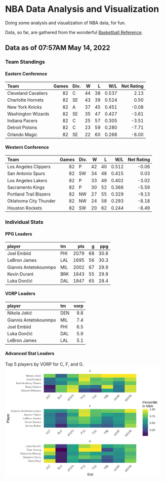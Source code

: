 # NBA Data Analysis and Visualization

Doing some analysis and visualization of NBA data, for fun.

Data, so far, are gathered from the wonderful [Basketball
Reference](https://www.basketball-reference.com/).

## Data as of 07:57AM May 14, 2022

### Team Standings

#### Eastern Conference

| Team                | Games | Div. |  W |  L |   W/L | Net Rating |
| :------------------ | ----: | :--- | -: | -: | ----: | ---------: |
| Cleveland Cavaliers |    82 | C    | 44 | 38 | 0.537 |       2.13 |
| Charlotte Hornets   |    82 | SE   | 43 | 39 | 0.524 |       0.50 |
| New York Knicks     |    82 | A    | 37 | 45 | 0.451 |     \-0.08 |
| Washington Wizards  |    82 | SE   | 35 | 47 | 0.427 |     \-3.61 |
| Indiana Pacers      |    82 | C    | 25 | 57 | 0.305 |     \-3.51 |
| Detroit Pistons     |    82 | C    | 23 | 59 | 0.280 |     \-7.71 |
| Orlando Magic       |    82 | SE   | 22 | 60 | 0.268 |     \-8.00 |

#### Western Conference

| Team                   | Games | Div. |  W |  L |   W/L | Net Rating |
| :--------------------- | ----: | :--- | -: | -: | ----: | ---------: |
| Los Angeles Clippers   |    82 | P    | 42 | 40 | 0.512 |     \-0.06 |
| San Antonio Spurs      |    82 | SW   | 34 | 48 | 0.415 |       0.03 |
| Los Angeles Lakers     |    82 | P    | 33 | 49 | 0.402 |     \-3.02 |
| Sacramento Kings       |    82 | P    | 30 | 52 | 0.366 |     \-5.59 |
| Portland Trail Blazers |    82 | NW   | 27 | 55 | 0.329 |     \-9.13 |
| Oklahoma City Thunder  |    82 | NW   | 24 | 58 | 0.293 |     \-8.18 |
| Houston Rockets        |    82 | SW   | 20 | 62 | 0.244 |     \-8.49 |

### Individual Stats

#### PPG Leaders

| player                | tm  |  pts |  g |  ppg |
| :-------------------- | :-- | ---: | -: | ---: |
| Joel Embiid           | PHI | 2079 | 68 | 30.6 |
| LeBron James          | LAL | 1695 | 56 | 30.3 |
| Giannis Antetokounmpo | MIL | 2002 | 67 | 29.9 |
| Kevin Durant          | BRK | 1643 | 55 | 29.9 |
| Luka Dončić           | DAL | 1847 | 65 | 28.4 |

#### VORP Leaders

| player                | tm  | vorp |
| :-------------------- | :-- | ---: |
| Nikola Jokić          | DEN |  9.8 |
| Giannis Antetokounmpo | MIL |  7.4 |
| Joel Embiid           | PHI |  6.5 |
| Luka Dončić           | DAL |  5.9 |
| LeBron James          | LAL |  5.1 |

#### Advanced Stat Leaders

Top 5 players by VORP for C, F, and G.
![](README_files/figure-gfm/README-unnamed-chunk-7-1.png)<!-- -->
